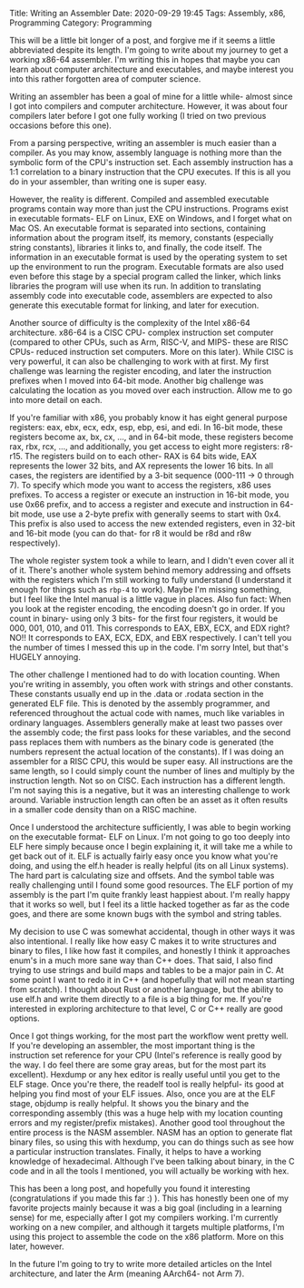 Title: Writing an Assembler
Date: 2020-09-29 19:45
Tags: Assembly, x86, Programming
Category: Programming

This will be a little bit longer of a post, and forgive me if it seems a little abbreviated despite its length. I'm going to write about my journey to get a working x86-64 assembler. I'm writing this in hopes that maybe you can learn about computer architecture and executables, and maybe interest you into this rather forgotten area of computer science.

Writing an assembler has been a goal of mine for a little while- almost since I got into compilers and computer architecture. However, it was about four compilers later before I got one fully working (I tried on two previous occasions before this one).

From a parsing perspective, writing an assembler is much easier than a compiler. As you may know, assembly language is nothing more than the symbolic form of the CPU's instruction set. Each assembly instruction has a 1:1 correlation to a binary instruction that the CPU executes. If this is all you do in your assembler, than writing one is super easy.

However, the reality is different. Compiled and assembled executable programs contain way more than just the CPU instructions. Programs exist in executable formats- ELF on Linux, EXE on Windows, and I forget what on Mac OS. An executable format is separated into sections, containing information about the program itself, its memory, constants (especially string constants), libraries it links to, and finally, the code itself. The information in an executable format is used by the operating system to set up the environment to run the program. Executable formats are also used even before this stage by a special program called the linker, which links libraries the program will use when its run. In addition to translating assembly code into executable code, assemblers are expected to also generate this executable format for linking, and later for execution.

Another source of difficulty is the complexity of the Intel x86-64 architecture. x86-64 is a CISC CPU- complex instruction set computer (compared to other CPUs, such as Arm, RISC-V, and MIPS- these are RISC CPUs- reduced instruction set computers. More on this later). While CISC is very powerful, it can also be challenging to work with at first. My first challenge was learning the register encoding, and later the instruction prefixes when I moved into 64-bit mode. Another big challenge was calculating the location as you moved over each instruction. Allow me to go into more detail on each.

If you're familiar with x86, you probably know it has eight general purpose registers: eax, ebx, ecx, edx, esp, ebp, esi, and edi. In 16-bit mode, these registers become ax, bx, cx, ..., and in 64-bit mode, these registers become rax, rbx, rcx, ..., and additionally, you get access to eight more registers: r8-r15. The registers build on to each other- RAX is 64 bits wide, EAX represents the lower 32 bits, and AX represents the lower 16 bits. In all cases, the registers are identified by a 3-bit sequence (000-111 -> 0 through 7). To specify which mode you want to access the registers, x86 uses prefixes. To access a register or execute an instruction in 16-bit mode, you use 0x66 prefix, and to access a register and execute and instruction in 64-bit mode, use use a 2-byte prefix with generally seems to start with 0x4. This prefix is also used to access the new extended registers, even in 32-bit and 16-bit mode (you can do that- for r8 it would be r8d and r8w respectively).

The whole register system took a while to learn, and I didn't even cover all it of it. There's another whole system behind memory addressing and offsets with the registers which I'm still working to fully understand (I understand it enough for things such as ```rbp-4``` to work). Maybe I'm missing something, but I feel like the Intel manual is a little vague in places. Also fun fact: When you look at the register encoding, the encoding doesn't go in order. If you count in binary- using only 3 bits- for the first four registers, it would be 000, 001, 010, and 011. This corresponds to EAX, EBX, ECX, and EDX right? NO!! It corresponds to EAX, ECX, EDX, and EBX respectively. I can't tell you the number of times I messed this up in the code. I'm sorry Intel, but that's HUGELY annoying.

The other challenge I mentioned had to do with location counting. When you're writing in assembly, you often work with strings and other constants. These constants usually end up in the .data or .rodata section in the generated ELF file. This is denoted by the assembly programmer, and referenced throughout the actual code with names, much like variables in ordinary languages. Assemblers generally make at least two passes over the assembly code; the first pass looks for these variables, and the second pass replaces them with numbers as the binary code is generated (the numbers represent the actual location of the constants). If I was doing an assembler for a RISC CPU, this would be super easy. All instructions are the same length, so I could simply count the number of lines and multiply by the instruction length. Not so on CISC. Each instruction has a different length. I'm not saying this is a negative, but it was an interesting challenge to work around. Variable instruction length can often be an asset as it often results in a smaller code density than on a RISC machine.

Once I understood the architecture sufficiently, I was able to begin working on the executable format- ELF on Linux. I'm not going to go too deeply into ELF here simply because once I begin explaining it, it will take me a while to get back out of it. ELF is actually fairly easy once you know what you're doing, and using the elf.h header is really helpful (its on all Linux systems). The hard part is calculating size and offsets. And the symbol table was really challenging until I found some good resources. The ELF portion of my assembly is the part I'm quite frankly least happiest about. I'm really happy that it works so well, but I feel its a little hacked together as far as the code goes, and there are some known bugs with the symbol and string tables.

My decision to use C was somewhat accidental, though in other ways it was also intentional. I really like how easy C makes it to write structures and binary to files, I like how fast it compiles, and honestly I think it approaches enum's in a much more sane way than C++ does. That said, I also find trying to use strings and build maps and tables to be a major pain in C. At some point I want to redo it in C++ (and hopefully that will not mean starting from scratch). I thought about Rust or another language, but the ability to use elf.h and write them directly to a file is a big thing for me. If you're interested in exploring architecture to that level, C or C++ really are good options.

Once I got things working, for the most part the workflow went pretty well. If you're developing an assembler, the most important thing is the instruction set reference for your CPU (Intel's reference is really good by the way. I do feel there are some gray areas, but for the most part its excellent). Hexdump or any hex editor is really useful until you get to the ELF stage. Once you're there, the readelf tool is really helpful- its good at helping you find most of your ELF issues. Also, once you are at the ELF stage, objdump is really helpful. It shows you the binary and the corresponding assembly (this was a huge help with my location counting errors and my register/prefix mistakes). Another good tool throughout the entire process is the NASM assembler. NASM has an option to generate flat binary files, so using this with hexdump, you can do things such as see how a particular instruction translates. Finally, it helps to have a working knowledge of hexadecimal. Although I've been talking about binary, in the C code and in all the tools I mentioned, you will actually be working with hex.

This has been a long post, and hopefully you found it interesting (congratulations if you made this far :) ). This has honestly been one of my favorite projects mainly because it was a big goal (including in a learning sense) for me, especially after I got my compilers working. I'm currently working on a new compiler, and although it targets multiple platforms, I'm using this project to assemble the code on the x86 platform. More on this later, however.

In the future I'm going to try to write more detailed articles on the Intel architecture, and later the Arm (meaning AArch64- not Arm 7).


